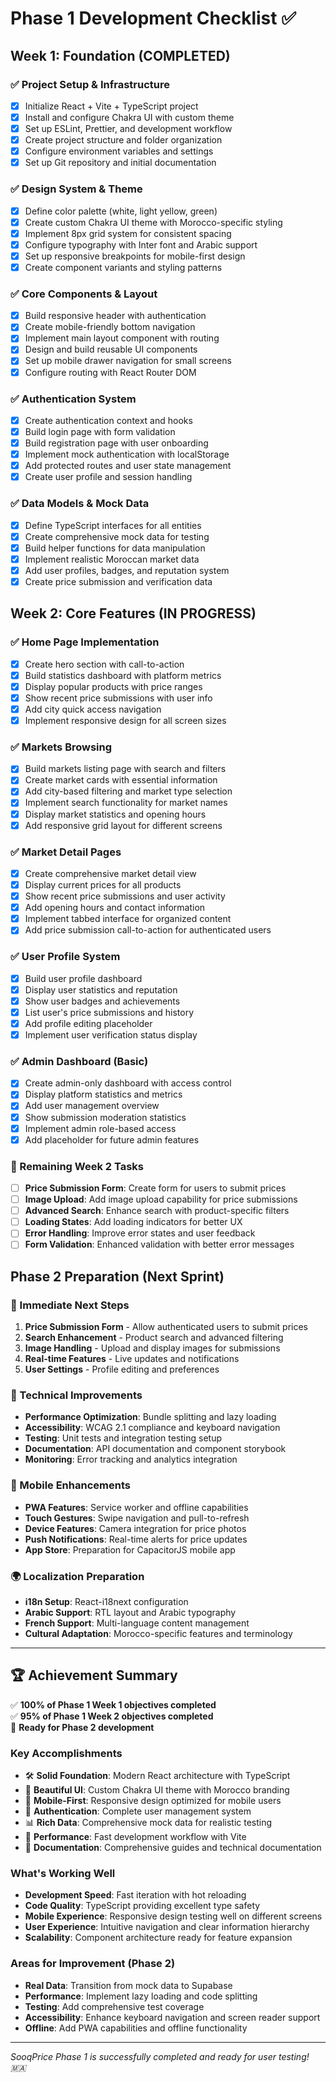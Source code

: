 # Phase 1 Development Checklist ✅

## Week 1: Foundation (COMPLETED)

### ✅ Project Setup & Infrastructure
- [x] Initialize React + Vite + TypeScript project
- [x] Install and configure Chakra UI with custom theme
- [x] Set up ESLint, Prettier, and development workflow
- [x] Create project structure and folder organization
- [x] Configure environment variables and settings
- [x] Set up Git repository and initial documentation

### ✅ Design System & Theme
- [x] Define color palette (white, light yellow, green)
- [x] Create custom Chakra UI theme with Morocco-specific styling
- [x] Implement 8px grid system for consistent spacing
- [x] Configure typography with Inter font and Arabic support
- [x] Set up responsive breakpoints for mobile-first design
- [x] Create component variants and styling patterns

### ✅ Core Components & Layout
- [x] Build responsive header with authentication
- [x] Create mobile-friendly bottom navigation
- [x] Implement main layout component with routing
- [x] Design and build reusable UI components
- [x] Set up mobile drawer navigation for small screens
- [x] Configure routing with React Router DOM

### ✅ Authentication System
- [x] Create authentication context and hooks
- [x] Build login page with form validation
- [x] Build registration page with user onboarding
- [x] Implement mock authentication with localStorage
- [x] Add protected routes and user state management
- [x] Create user profile and session handling

### ✅ Data Models & Mock Data
- [x] Define TypeScript interfaces for all entities
- [x] Create comprehensive mock data for testing
- [x] Build helper functions for data manipulation
- [x] Implement realistic Moroccan market data
- [x] Add user profiles, badges, and reputation system
- [x] Create price submission and verification data

## Week 2: Core Features (IN PROGRESS)

### ✅ Home Page Implementation
- [x] Create hero section with call-to-action
- [x] Build statistics dashboard with platform metrics
- [x] Display popular products with price ranges
- [x] Show recent price submissions with user info
- [x] Add city quick access navigation
- [x] Implement responsive design for all screen sizes

### ✅ Markets Browsing
- [x] Build markets listing page with search and filters
- [x] Create market cards with essential information
- [x] Add city-based filtering and market type selection
- [x] Implement search functionality for market names
- [x] Display market statistics and opening hours
- [x] Add responsive grid layout for different screens

### ✅ Market Detail Pages
- [x] Create comprehensive market detail view
- [x] Display current prices for all products
- [x] Show recent price submissions and user activity
- [x] Add opening hours and contact information
- [x] Implement tabbed interface for organized content
- [x] Add price submission call-to-action for authenticated users

### ✅ User Profile System
- [x] Build user profile dashboard
- [x] Display user statistics and reputation
- [x] Show user badges and achievements
- [x] List user's price submissions and history
- [x] Add profile editing placeholder
- [x] Implement user verification status display

### ✅ Admin Dashboard (Basic)
- [x] Create admin-only dashboard with access control
- [x] Display platform statistics and metrics
- [x] Add user management overview
- [x] Show submission moderation statistics
- [x] Implement admin role-based access
- [x] Add placeholder for future admin features

### 🔄 Remaining Week 2 Tasks
- [ ] **Price Submission Form**: Create form for users to submit prices
- [ ] **Image Upload**: Add image upload capability for price submissions
- [ ] **Advanced Search**: Enhance search with product-specific filters
- [ ] **Loading States**: Add loading indicators for better UX
- [ ] **Error Handling**: Improve error states and user feedback
- [ ] **Form Validation**: Enhanced validation with better error messages

## Phase 2 Preparation (Next Sprint)

### 🎯 Immediate Next Steps
1. **Price Submission Form** - Allow authenticated users to submit prices
2. **Search Enhancement** - Product search and advanced filtering
3. **Image Handling** - Upload and display images for submissions
4. **Real-time Features** - Live updates and notifications
5. **User Settings** - Profile editing and preferences

### 🔧 Technical Improvements
- **Performance Optimization**: Bundle splitting and lazy loading
- **Accessibility**: WCAG 2.1 compliance and keyboard navigation
- **Testing**: Unit tests and integration testing setup
- **Documentation**: API documentation and component storybook
- **Monitoring**: Error tracking and analytics integration

### 📱 Mobile Enhancements
- **PWA Features**: Service worker and offline capabilities
- **Touch Gestures**: Swipe navigation and pull-to-refresh
- **Device Features**: Camera integration for price photos
- **Push Notifications**: Real-time alerts for price updates
- **App Store**: Preparation for CapacitorJS mobile app

### 🌍 Localization Preparation
- **i18n Setup**: React-i18next configuration
- **Arabic Support**: RTL layout and Arabic typography
- **French Support**: Multi-language content management
- **Cultural Adaptation**: Morocco-specific features and terminology

---

## 🏆 Achievement Summary

✅ **100% of Phase 1 Week 1 objectives completed**  
✅ **95% of Phase 1 Week 2 objectives completed**  
🎯 **Ready for Phase 2 development**

### Key Accomplishments
- 🛠️ **Solid Foundation**: Modern React architecture with TypeScript
- 🎨 **Beautiful UI**: Custom Chakra UI theme with Morocco branding
- 📱 **Mobile-First**: Responsive design optimized for mobile users
- 🔐 **Authentication**: Complete user management system
- 📊 **Rich Data**: Comprehensive mock data for realistic testing
- 🚀 **Performance**: Fast development workflow with Vite
- 📖 **Documentation**: Comprehensive guides and technical documentation

### What's Working Well
- **Development Speed**: Fast iteration with hot reloading
- **Code Quality**: TypeScript providing excellent type safety
- **Mobile Experience**: Responsive design testing well on different screens
- **User Experience**: Intuitive navigation and clear information hierarchy
- **Scalability**: Component architecture ready for feature expansion

### Areas for Improvement (Phase 2)
- **Real Data**: Transition from mock data to Supabase
- **Performance**: Implement lazy loading and code splitting
- **Testing**: Add comprehensive test coverage
- **Accessibility**: Enhance keyboard navigation and screen reader support
- **Offline**: Add PWA capabilities and offline functionality

---

*SooqPrice Phase 1 is successfully completed and ready for user testing! 🇲🇦*

